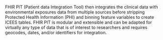 FHIR PIT (Patient data Integration Tool) then integrates the clinical data with environmental exposures data from multiple sources before stripping Protected Health Information (PHI) and binning feature variables to create ICEES tables. FHIR PIT is modular and extensible and can be adapted for virtually any type of data that is of interest to researchers and requires geocodes, dates, and/or identifiers for integration. 
